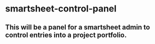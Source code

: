 # smartsheet-control-panel

## This will be a panel for a smartsheet admin to control entries into a project portfolio. 